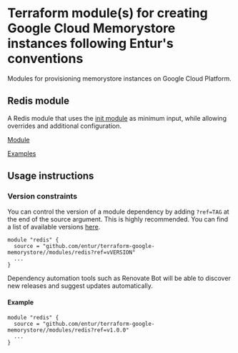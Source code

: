 # Terraform module(s) for creating Google Cloud Memorystore instances following Entur's conventions

Modules for provisioning memorystore instances on Google Cloud Platform.

## Redis module

A Redis module that uses the [init module](https://github.com/entur/terraform-google-init) as minimum input, while allowing overrides and additional configuration.

[Module](modules/redis)

[Examples](examples)

## Usage instructions

### Version constraints

You can control the version of a module dependency by adding `?ref=TAG` at the end of the source argument. This is highly recommended. You can find a list of available versions [here](https://github.com/entur/terraform-google-memorystore/releases).

```
module "redis" {
  source = "github.com/entur/terraform-google-memorystore//modules/redis?ref=vVERSION"
  ...
}
```

Dependency automation tools such as Renovate Bot will be able to discover new releases and suggest updates automatically.

#### Example

```
module "redis" {
  source = "github.com/entur/terraform-google-memorystore//modules/redis?ref=v1.0.0"
  ...
}
```
